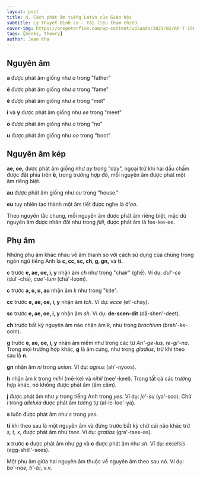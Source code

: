 ```yaml
---
layout: post
title: 4. Cách phát âm tiếng Latin của Giáo hội
subtitle: Lý thuyết Bình ca - Tài liệu tham chiếu
cover-img: https://onepeterfive.com/wp-content/uploads/2023/02/RP-T-1961-52.jpg
tags: [books, theory]
author: Jean Kha
---
```


## Nguyên âm

**a** được phát âm giống như *a* trong "father"

**ē** được phát âm giống như *a* trong "fame"

**ĕ** được phát âm giống như *e* trong "met"

**i** và **y** được phát âm giống như *ee* trong "meet"

**o** được phát âm giống như *o* trong "no"

**u** được phát âm giống như *oo* trong "boot"

## Nguyên âm kép

**ae, oe,** được phát âm giống như *ay* trong "day", ngoại trừ khi hai dấu chấm được đặt phía trên **ë**, trong trường hợp đó, mỗi nguyên âm được phát một âm riêng biệt.

**au** được phát âm giống như *ou* trong "house."

**eu** tuy nhiên tạo thành một âm tiết được nghe là *ā'oo*.

Theo nguyên tắc chung, mỗi nguyên âm được phát âm riêng biệt, mặc dù nguyên âm được nhân đôi như trong *filii*, được phát âm là fee-lee-ee.

## Phụ âm

Những phụ âm khác nhau về âm thanh so với cách sử dụng của chúng trong ngôn ngữ tiếng Anh là **c, cc, sc, ch, g, gn,** và **ti.**

**c** trước **e, ae, oe, i, y** nhận âm *ch* như trong "chair" (ghế). Ví dụ: *dul'-ce* (dul'-chā), *cae'-lum* (chā'-loom).

**c** trước **a, o, u, au** nhận âm *k* như trong "kite".

**cc** trước **e, ae, oe, i, y** nhận âm *tch*. Ví dụ: *ecce* (et'-chāy).

**sc** trước **e, ae, oe, i, y** nhận âm *sh*. Ví dụ: **de-scen-dit** (dā-shen'-deet).

**ch** trước bất kỳ nguyên âm nào nhận âm *k*, như trong *brachium* (brah'-ke-oom).

**g** trước **e, ae, oe, i, y** nhận âm mềm như trong các từ *An'-ge-lus, re-gi'-na*. Trong mọi trường hợp khác, **g** là âm cứng, như trong *gladius*, trừ khi theo sau là **n**.

**gn** nhận âm *ni* trong *union*. Ví dụ: *agnus* (ah'-nyoos).

**h** nhận âm *k* trong *mihi* (mē-ke) và *nihil* (nee'-keel). Trong tất cả các trường hợp khác, nó không được phát âm (âm câm).

**j** được phát âm như *y* trong tiếng Anh trong *yes*. Ví dụ: *je'-su* (ya'-soo). Chữ *i* trong *alleluia* được phát âm tương tự (al-le-loo'-ya).

**s** luôn được phát âm như *s* trong *yes*.

**ti** khi theo sau là một nguyên âm và đứng trước bất kỳ chữ cái nào khác trừ *s, t, x*, được phát âm như *tsee*. Ví dụ: *gratias* (gra'-tsee-as).

**x** trước **c** được phát âm như *gg* và **c** được phát âm như *sh*. Ví dụ: *excelsis* (egg-shěl'-sees).

Một phụ âm giữa hai nguyên âm thuộc về nguyên âm theo sau nó. Ví dụ: *bo'-nae, ti'-bi*, v.v.

